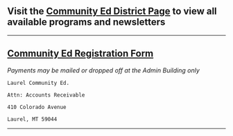 ## Visit the [Community Ed District Page](https://www.laurel.k12.mt.us/departments/community-education) to view all available programs and newsletters
---

## [Community Ed Registration Form](https://laurel.flowforms.io/communityedsignup)
*Payments may be mailed or dropped off at the Admin Building only* 
```
Laurel Community Ed. 

Attn: Accounts Receivable 

410 Colorado Avenue 

Laurel, MT 59044
```

--- 